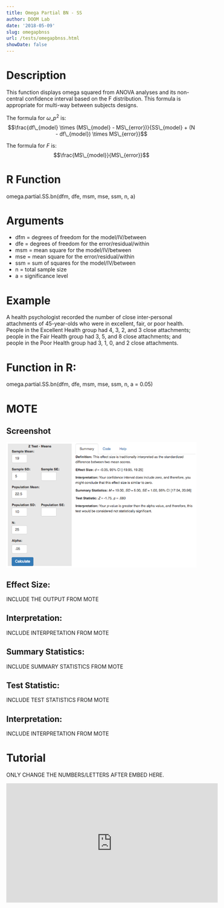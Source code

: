 ```yaml
---
title: Omega Partial BN - SS
author: DOOM Lab
date: '2018-05-09'
slug: omegapbnss
url: /tests/omegapbnss.html
showDate: false
---
```


<script src="//yihui.name/js/math-code.js"></script>
<script type = "text/x-mathjax-config">
MathJax.Hub.Config({
tex2jax: {
inlineMath: [['$', '$']],
}
})
</script>
<script async
src="//cdn.bootcss.com/mathjax/2.7.1/MathJax.js?config=TeX-MML-AM_CHTML">
</script>

# Description   

This function displays omega squared from ANOVA analyses and its non-central confidence interval based on the F distribution. This formula is appropriate for multi-way between subjects designs.

The formula for $\omega\_p^2$ is: $$\frac{df\_{model} \times (MS\_{model} - MS\_{error})}{SS\_{model} + (N - df\_{model}) \times MS\_{error}}$$

The formula for *F* is: $$\frac{MS\_{model}}{MS\_{error}}$$

# R Function

omega.partial.SS.bn(dfm, dfe, msm, mse, ssm, n, a)

# Arguments 


+ dfm =	degrees of freedom for the model/IV/between
+ dfe	= degrees of freedom for the error/residual/within
+ msm	= mean square for the model/IV/between
+ mse	= mean square for the error/residual/within
+ ssm	= sum of squares for the model/IV/between
+ n	= total sample size
+ a	= significance level

# Example  

A health psychologist recorded the number of close inter-personal attachments of 45-year-olds who were in excellent, fair, or poor health. People in the Excellent Health group had 4, 3, 2, and 3 close attachments; people in the Fair Health group had 3, 5, and 8 close attachments; and people in the Poor Health group had 3, 1, 0, and 2 close attachments. 

# Function in R: 

omega.partial.SS.bn(dfm, dfe, msm, mse, ssm, n, a = 0.05)

# MOTE

## Screenshot

![Z-Test Means Screenshot](../images/z-test-means-screen.png)

## Effect Size:

INCLUDE THE OUTPUT FROM MOTE

## Interpretation: 

INCLUDE INTERPRETATION FROM MOTE

## Summary Statistics: 

INCLUDE SUMMARY STATISTICS FROM MOTE

## Test Statistic: 

INCLUDE TEST STATISTICS FROM MOTE

## Interpretation: 

INCLUDE INTERPRETATION FROM MOTE

# Tutorial

ONLY CHANGE THE NUMBERS/LETTERS AFTER EMBED HERE. 

<iframe width="560" height="315" src="https://www.youtube.com/embed/CyfOS7Ew-Hw" frameborder="0" allow="autoplay; encrypted-media" allowfullscreen></iframe>
